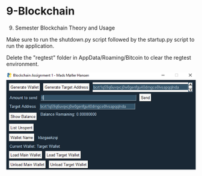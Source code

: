 # 9-Blockchain
9. Semester Blockchain Theory and Usage

Make sure to run the shutdown.py script followed by the startup.py script to run the application. 

Delete the "regtest" folder in AppData/Roaming/Bitcoin to clear the regtest environment.


![](screenshot.png)
